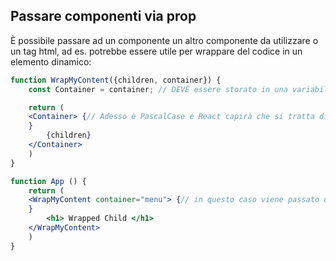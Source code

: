 ## Passare componenti via prop
È possibile passare ad un componente un altro componente da utilizzare o un tag html, ad es. potrebbe essere utile per wrappare del codice in un elemento dinamico:

```jsx
function WrapMyContent({children, container}) {
	const Container = container; // DEVE essere storato in una variabile in modo da diventare PascalCase ed essere riconisciuto come un custom component

	return (
	<Container> {// Adesso è PascalCase e React capirà che si tratta di un custom component
	}
		{children}
	</Container>
	)
}

function App () {
	return (
	<WrapMyContent container="menu"> {// in questo caso viene passato un elemento html built-in, ma tramite {} potrei passare anche custom components
	}
		<h1> Wrapped Child </h1>
	</WrapMyContent>
	)
}
```
